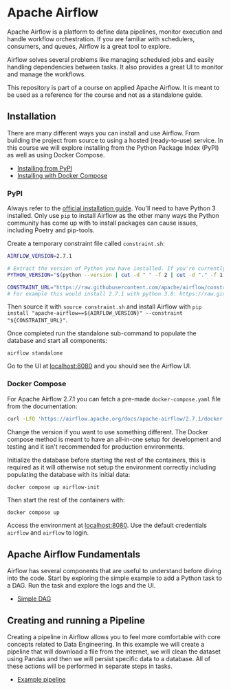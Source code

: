 # Apache Airflow

Apache Airflow is a platform to define data pipelines, monitor execution and handle workflow orchestration. If you are familiar with schedulers, consumers, and queues, Airflow is a great tool to explore.

Airflow solves several problems like managing scheduled jobs and easily handling dependencies between tasks. It also provides a great UI to monitor and manage the workflows.

This repository is part of a course on applied Apache Airflow. It is meant to be used as a reference for the course and not as a standalone guide. 

## Installation

There are many different ways you can install and use Airflow. From building the project from source to using a hosted (ready-to-use) service. In this course we will explore installing from the Python Package Index (PyPI) as well as using Docker Compose. 

* [Installing from PyPI](./examples/1-pip/)
* [Installing with Docker Compose](./examples/2-compose/)

### PyPI

Always refer to the [official installation guide](https://airflow.apache.org/docs/apache-airflow/stable/start.html). You'll need to have Python 3 installed. Only use `pip` to install Airflow as the other many ways the Python community has come up with to install packages can cause issues, including Poetry and pip-tools. 

Create a temporary constraint file called `constraint.sh`:

```bash
AIRFLOW_VERSION=2.7.1

# Extract the version of Python you have installed. If you're currently using Python 3.11 you may want to set this manually as noted above, Python 3.11 is not yet supported.
PYTHON_VERSION="$(python --version | cut -d " " -f 2 | cut -d "." -f 1-2)"

CONSTRAINT_URL="https://raw.githubusercontent.com/apache/airflow/constraints-${AIRFLOW_VERSION}/constraints-${PYTHON_VERSION}.txt"
# For example this would install 2.7.1 with python 3.8: https://raw.githubusercontent.com/apache/airflow/constraints-2.7.1/constraints-3.8.txt
```

Then source it with `source constraint.sh` and install Airflow with `pip install "apache-airflow==${AIRFLOW_VERSION}" --constraint "${CONSTRAINT_URL}"`.

Once completed run the standalone sub-command to populate the database and start all components:

```
airflow standalone
```

Go to the UI at [localhost:8080](http://localhost:8080) and you should see the Airflow UI.

### Docker Compose

For Apache Airflow 2.7.1 you can fetch a pre-made `docker-compose.yaml` file from the documentation:

```bash
curl -LfO 'https://airflow.apache.org/docs/apache-airflow/2.7.1/docker-compose.yaml'
```

Change the version if you want to use something different. The Docker compose method is meant to have an all-in-one setup for development and testing and it isn't recommended for production environments.

Initialize the database before starting the rest of the containers, this is required as it will otherwise not setup the environment correctly including populating the database with its initial data:

```bash
docker compose up airflow-init
```

Then start the rest of the containers with:

```
docker compose up
```

Access the environment at [localhost:8080](http://localhost:8080). Use the default credentials `airflow` and `airflow` to login.

## Apache Airflow Fundamentals

Airflow has several components that are useful to understand before diving into the code. Start by exploring the simple example to add a Python task to a DAG. Run the task and explore the logs and the UI.

* [Simple DAG](./examples/3-simple/)

## Creating and running a Pipeline

Creating a pipeline in Airflow allows you to feel more comfortable with core concepts related to Data Engineering. In this example we will create a pipeline that will download a file from the internet, we will clean the dataset using Pandas and then we will persist specific data to a database. All of these actions will be performed in separate steps in tasks.

* [Example pipeline](./examples/4-applied/)

